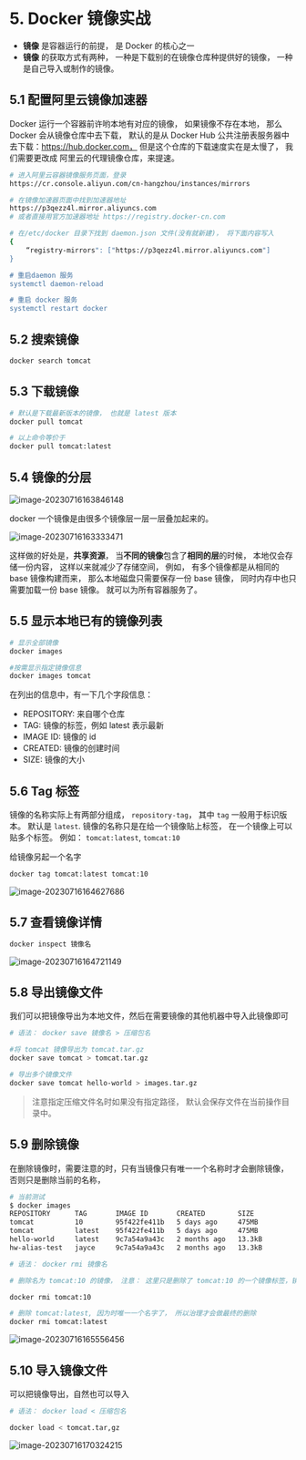 # 5. Docker 镜像实战

- **镜像** 是容器运行的前提， 是 Docker 的核心之一
- **镜像** 的获取方式有两种， 一种是下载别的在镜像仓库种提供好的镜像， 一种是自己导入或制作的镜像。

## 5.1 配置阿里云镜像加速器

 Docker 运行一个容器前许哟本地有对应的镜像， 如果镜像不存在本地， 那么 Docker 会从镜像仓库中去下载， 默认的是从 Docker Hub 公共注册表服务器中去下载：https://hub.docker.com， 但是这个仓库的下载速度实在是太慢了， 我们需要更改成 阿里云的代理镜像仓库，来提速。

```bash
# 进入阿里云容器镜像服务页面，登录
https://cr.console.aliyun.com/cn-hangzhou/instances/mirrors

# 在镜像加速器页面中找到加速器地址
https://p3qezz4l.mirror.aliyuncs.com
# 或者直接用官方加速器地址 https://registry.docker-cn.com

# 在/etc/docker 目录下找到 daemon.json 文件(没有就新建)， 将下面内容写入
{
	“registry-mirrors": ["https://p3qezz4l.mirror.aliyuncs.com"]
}

# 重启daemon 服务
systemctl daemon-reload

# 重启 docker 服务
systemctl restart docker

```



## 5.2 搜索镜像

```bash
docker search tomcat
```



## 5.3 下载镜像

```bash
# 默认是下载最新版本的镜像， 也就是 latest 版本
docker pull tomcat

# 以上命令等价于
docker pull tomcat:latest
```



## 5.4 镜像的分层

![image-20230716163846148](C:\Users\jayce\AppData\Roaming\Typora\typora-user-images\image-20230716163846148.png)

docker 一个镜像是由很多个镜像层一层一层叠加起来的。 

![image-20230716163333471](C:\Users\jayce\AppData\Roaming\Typora\typora-user-images\image-20230716163333471.png)

这样做的好处是，**共享资源**， 当**不同的镜像**包含了**相同的层**的时候， 本地仅会存储一份内容， 这样以来就减少了存储空间， 例如， 有多个镜像都是从相同的 base 镜像构建而来， 那么本地磁盘只需要保存一份 base 镜像， 同时内存中也只需要加载一份 base 镜像。 就可以为所有容器服务了。



## 5.5 显示本地已有的镜像列表

```bash
# 显示全部镜像
docker images

#按需显示指定镜像信息
docker images tomcat
```

在列出的信息中，有一下几个字段信息：

- REPOSITORY:  来自哪个仓库
- TAG: 镜像的标签，例如 latest 表示最新
- IMAGE ID:  镜像的 id
- CREATED: 镜像的创建时间
- SIZE: 镜像的大小



## 5.6 Tag 标签

镜像的名称实际上有两部分组成， `repository-tag`， 其中 `tag` 一般用于标识版本。  默认是 `latest`.  镜像的名称只是在给一个镜像贴上标签， 在一个镜像上可以贴多个标签。 例如： `tomcat:latest`, `tomcat:10`

给镜像另起一个名字

```bash
docker tag tomcat:latest tomcat:10
```

![image-20230716164627686](C:\Users\jayce\AppData\Roaming\Typora\typora-user-images\image-20230716164627686.png)



## 5.7 查看镜像详情

```bash
docker inspect 镜像名
```

![image-20230716164721149](C:\Users\jayce\AppData\Roaming\Typora\typora-user-images\image-20230716164721149.png)



## 5.8 导出镜像文件

我们可以把镜像导出为本地文件，然后在需要镜像的其他机器中导入此镜像即可

```bash
# 语法： docker save 镜像名 > 压缩包名

#将 tomcat 镜像导出为 tomcat.tar.gz
docker save tomcat > tomcat.tar.gz

# 导出多个镜像文件
docker save tomcat hello-world > images.tar.gz
```

> 注意指定压缩文件名时如果没有指定路径， 默认会保存文件在当前操作目录中。



## 5.9 删除镜像

在删除镜像时，需要注意的时，只有当镜像只有唯一一个名称时才会删除镜像， 否则只是删除当前的名称，

```bash
# 当前测试
$ docker images
REPOSITORY      TAG       IMAGE ID       CREATED        SIZE
tomcat          10        95f422fe411b   5 days ago     475MB
tomcat          latest    95f422fe411b   5 days ago     475MB
hello-world     latest    9c7a54a9a43c   2 months ago   13.3kB
hw-alias-test   jayce     9c7a54a9a43c   2 months ago   13.3kB
```

```bash
# 语法： docker rmi 镜像名

# 删除名为 tomcat:10 的镜像， 注意： 这里只是删除了 tomcat:10 的一个镜像标签，镜像本身并没有被删除, 这个操作实际叫做 Untag

docker rmi tomcat:10

# 删除 tomcat:latest, 因为时唯一一个名字了， 所以治理才会做最终的删除
docker rmi tomcat:latest
```

![image-20230716165556456](C:\Users\jayce\AppData\Roaming\Typora\typora-user-images\image-20230716165556456.png)



## 5.10 导入镜像文件

可以把镜像导出，自然也可以导入

```bash
# 语法： docker load < 压缩包名

docker load < tomcat.tar,gz
```

![image-20230716170324215](C:\Users\jayce\AppData\Roaming\Typora\typora-user-images\image-20230716170324215.png)

